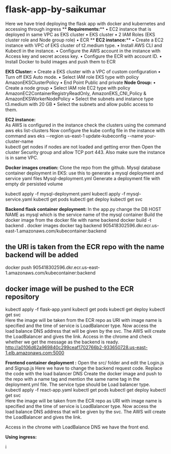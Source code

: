 # flask-app-by-saikumar
Here we have tried deploying the flask app with docker and kubernetes and accessing through ingress
**
**Requirements:****
•	EC2 instance that is deployed in same VPC as EKS cluster
•	EKS cluster
•	2 IAM Roles (EKS cluster role and Node group role)
•	ECR
**
**EC2 instance:****
•	Create a EC2 instance with VPC of EKS cluster of t2.medium type.
•	Install AWS CLI and Kubectl in the instance.
•	Configure the AWS account in the instance with Access key and secret access key.
•	Configure the ECR with account ID.
•	Install Docker to build images and push them to ECR

**EKS Cluster:**
•	Create a EKS cluster with a VPC of custom configuration
•	Turn off EKS Auto mode.
•	Select IAM role EKS type with policy  AmazonEKSClusterPolicy
•	End Point Public and private
**Node Group:**
•	Create a node group
•	Select IAM role EC2 type with policy AmazonEC2ContainerRegistryReadOnly, AmazonEKS_CNI_Policy & AmazonEKSWorkerNodePolicy
•	Select the subnets and instance type t3.medium with 20 GB 
•	Select the subnets and allow public access to them.    

**EC2 instance:**  
 As AWS is configured in the instance check the clusters using the command
aws eks list-clusters
Now configure the kube config file in the instance with command
aws eks --region us-east-1 update-kubeconfig --name your-cluster-name     
kubectl get nodes
if nodes are not loaded and getting error then
Open the cluster Security group and allow TCP port 443. Also make sure the instance is in same VPC.

**Docker images creation:**
Clone the repo from the github.
Mysql database container deployment in EKS:
use this to generate a mysql deployment and service yaml files
Mysql-deployment.yml
Generate a deployment file with empty dir persisted volume

kubectl apply -f mysql-deployment.yaml
kubectl apply -f mysql-service.yaml
kubectl get pods
kubectl get deploy
kubectl get svc       

**Backend flask container deployment:**
In the app.py change the DB HOST NAME as mysql which is the service name of the mysql container
 Build the docker image from the docker file with name backend
docker build -t backend .
docker images
docker tag backend 905418302596.dkr.ecr.us-east-1.amazonaws.com/kubecontainer:backend
## the URI is taken from the ECR repo with the name backend will be added
docker push 905418302596.dkr.ecr.us-east-1.amazonaws.com/kubecontainer:backend
## docker image will be pushed to the ECR repository

kubectl apply -f flask-app.yaml
kubectl get pods
kubectl get deploy
kubectl get svc       
Here the image will be taken from the ECR repo as URI with image name is specified and the time of service is LoadBalancer type.
Now access the load balance DNS address that will be given by the svc. The AWS will create the LoadBalancer and gives the link. Access in the chrome and check whether we get the message as the backend is ready.
http://a0106d62a969840c299ceaf1702766b2-933650728.us-east-1.elb.amazonaws.com:5000


**Frontend container deployment :**
Open the src/ folder and edit the Login.js and Signup.js
Here we have to change the backend request code. Replace the code with the load balancer DNS
Create the docker image and push to the repo with a name tag and mention the same name tag in the deployment.yml file.
The service type should be Load balancer type.
kubectl apply -f react-app.yaml
kubectl get pods
kubectl get deploy
kubectl get svc       
Here the image will be taken from the ECR repo as URI with image name is specified and the time of service is LoadBalancer type.
Now access the load balance DNS address that will be given by the svc. The AWS will create the LoadBalancer and gives the link. 

Access in the chrome with LoadBalance DNS we have the front end.

**Using ingress:**

i

